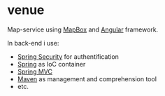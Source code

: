 # venue

Map-service using [MapBox](https://www.mapbox.com/) and [Angular](https://angularjs.org/) framework.

In back-end i use:

* [Spring Security](https://github.com/vladthelittleone/venue/tree/master/venue-web/src/main/webapp/WEB-INF/spring/security) for authentification
* [Spring](https://github.com/vladthelittleone/venue/tree/master/venue-web/src/main/webapp/WEB-INF/spring) as IoC container 
* [Spring MVC](https://github.com/vladthelittleone/venue/tree/master/venue-web/src/main/java/com/venue/web/controller)
* [Maven](https://github.com/vladthelittleone/venue/blob/master/venue-web/pom.xml) as management and comprehension tool
* etc.
